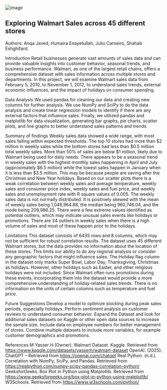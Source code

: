 ![image](https://github.com/user-attachments/assets/935183f0-b743-46be-98b5-5ef3d98b08a3)

## Exploring Walmart Sales across 45 different stores

Authors: Anqa Javed, Humaira Enayetullah, Julio Carneiro, Shahab Eshghifard.

Introduction
Retail businesses generate vast amounts of sales data and can provide valuable insights into customer behavior, seasonal trends, and business performance. Walmart, as one of the largest retail chains, offers a comprehensive dataset with sales information across multiple stores and departments. In this project, we will examine Walmart sales data from February 5, 2010, to November 1, 2012, to understand sales trends, external economic influences, and the impact of holidays on consumer spending.

Data Analysis
We used pandas for cleaning our data and creating new columns for further analysis. We use NumPy and SciPy to do the data analysis and create linear regression models to identify if there are any external factors that influence sales. Finally, we utilized pandas and matplotlib for data visualization, generating bar graphs, pie charts, scatter plots, and line graphs to better understand sales patterns and trends.

Summary of findings
Weekly sales data showed a wide range, with most sales falling within expected thresholds.
The top 10 stores had more than $2 million in weekly sales while the bottom stores had less than $0.5 million total weekly sales.
More than 50% of sales are below $1 million, likely due to Walmart being used for daily needs.
There appears to be a seasonal trend in weekly sales with the highest monthly sales happening in April and July (approximately $6.5 million) while the lowest sales happen in January when it is less than $3.5 million. This may be because people are saving after the Christmas and New Year holidays. 
Based on our scatter plots there is a weak correlation between weekly sales and average temperature, weekly sales and consumer price index, weekly sales and fuel price, and weekly sales and unemployment rate with R square values of 0.005.
The weekly sales data is not normally distributed. It is positively skewed with the mean of weekly sales being 1,046,964.88, the median being 960,746.04, and the mode being 209,986.25.
There were a few extreme values identified as potential outliers, which may indicate unusual sales events like holidays or promotions. There are 34 outliers in weekly sales when there is a high volume of sales and most of these happen prior to the holidays.

Limitations
This dataset consists of 6435 rows and 8 columns, which may not be sufficient for robust correlation results.
The dataset uses 45 different Walmart stores, but the data provides no information about the location of these stores.  This limits our ability to do any regional analysis or consider any geographic factors that might influence sales.
The Holiday flag column in the dataset only marks Super Bowl, Labor Day, Thanksgiving, Christmas as holidays. However,  other holidays such as Easter, and other religious holidays were not included. Since Walmart often runs promotions during these events, incorporating them into the dataset would provide a more comprehensive understanding of holiday-related sales trends.
There is no information on the units of certain columns such as temperature and fuel price.

Future Suggestions
Develop a model to optimize stocking during peak sales periods, especially holidays.
Perform sentiment analysis on customer reviews to understand consumer behavior.
Expand the Dataset and look for additional sales datasets on Kaggle or other open data sources to increase the sample size.
Include data on employee numbers for better management of stores.
Combine multiple datasets to include more variables, for example customer demographics and promotions.

References
M Yasser H (Owner), Walmart Dataset. Kaggle. Retrieved from https://www.kaggle.com/datasets/yasserh/walmart-dataset
OpenAI. (2025). ChatGPT – Retrieved from https://openai.com/chatgpt
Real Python. (n.d.). Correlation with NumPy, SciPy, and Pandas. Retrieved from https://realpython.com/numpy-scipy-pandas-correlation-python/
GeeksforGeeks. Box Plot in Python using Matplotlib. Retrieved from https://www.geeksforgeeks.org/box-plot-in-python-using-matplotlib/
W3Schools. Retrieved from https://www.w3schools.com/python/
